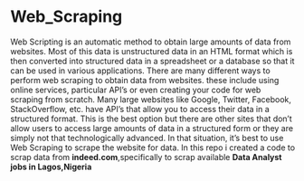 # Web_Scraping

Web Scripting is an automatic method to obtain large amounts of data from websites. Most of this data is unstructured data in an HTML format which is then converted into structured data in a spreadsheet or a database so that it can be used in various applications. There are many different ways to perform web scraping to obtain data from websites. these include using online services, particular API’s or even creating your code for web scraping from scratch. Many large websites like Google, Twitter, Facebook, StackOverflow, etc. have API’s that allow you to access their data in a structured format. This is the best option but there are other sites that don’t allow users to access large amounts of data in a structured form or they are simply not that technologically advanced. In that situation, it’s best to use Web Scraping to scrape the website for data.
    In this repo i created a code to scrap data from **indeed.com**,specifically to scrap available **Data Analyst jobs in Lagos,Nigeria**
